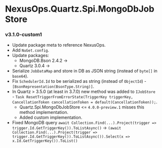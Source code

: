 # NexusOps.Quartz.Spi.MongoDbJobStore

### v3.1.0-custom1
- Update package meta to reference NexusOps.
- Add `NuGet.config`.
- Update packages:
  - MongoDB.Bson 2.4.2 -> 
  - Quartz 3.0.4 -> 
- Serialize `JobDataMap` and store in DB as JSON string (instead of `byte[]` in `base64`).
- Fix `SchedulerId.Id` to be serialized as string (instead of `ObjectId`) - `[BsonRepresentation(BsonType.String)]`.
- In Quartz > 3.5.0 (at least in 3.7.0) new method was added to `IJobStore` - `Task ResetTriggerFromErrorState(TriggerKey triggerKey, CancellationToken cancellationToken = default(CancellationToken));`.
    - Quartz.Spi.MongoDbJobStore <= `4.0.0-preview.1` misses this method implementation.
    - Added custom implementation.
- Fixed MongoDB query `await Collection.Find(...).Project(trigger => trigger.Id.GetTriggerKey()).ToListAsync()` -> `(await Collection.Find(...).Project(trigger => trigger.Id.GetTriggerKey()).ToListAsync()).Select(x => x.Id.GetTriggerKey()).ToList()`

